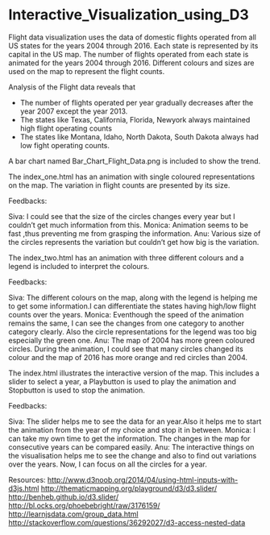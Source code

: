 # Interactive_Visualization_using_D3
Flight data visualization uses the data of domestic flights operated from all US states for the years 2004 through 2016. Each state is represented by its capital in the US map. The number of flights operated from each state is animated for the years 2004 through 2016. Different colours and sizes are used on the map to represent the flight counts.
 
Analysis of the Flight data reveals that 
- The number of flights operated per year gradually decreases after the year 2007 except the year 2013. 
- The states like Texas, California, Florida, Newyork always maintained high flight operating counts
- The states like Montana, Idaho, North Dakota, South Dakota always had low fight operating counts.

A bar chart named Bar_Chart_Flight_Data.png is included to show the trend.  

The index_one.html has an animation with single coloured representations on the map. The variation in flight counts are presented by its size.

Feedbacks: 

Siva:   I could see that the size of the circles changes every year but I couldn’t get much information from this. 
Monica: Animation seems to be fast ,thus preventing me from grasping the information.
Anu:    Various size of the circles represents the variation but couldn’t get how big is the variation.


The index_two.html has an animation with three different colours and a legend is included to interpret the colours.

Feedbacks:

Siva:   The different colours on the map, along with the legend is helping me to get some information.I can differentiate the states having high/low flight counts over the years. 
Monica: Eventhough the speed of the animation remains the same, I can see the changes from one category to another category clearly. Also the circle representations for the legend was too big especially the green one.
Anu:    The map of 2004 has more green coloured circles. During the animation, I could see that many circles changed its colour and the map of 2016 has more orange and red circles than 2004.

The index.html illustrates the interactive version of the map. This includes a slider to select a year, a Playbutton is used to play the animation and Stopbutton is used to stop the animation.

Feedbacks:

Siva:   The slider helps me to see the data for an year.Also it helps me to start the animation from the year of my choice and stop it in between.
Monica: I can take my own time to get the information. The changes in the map for consecutive years can be compared easily.
Anu:    The interactive things on the visualisation helps me to see the change and also to find out  variations over the years. Now, I can focus on all the circles for a year.


Resources:
http://www.d3noob.org/2014/04/using-html-inputs-with-d3js.html
http://thematicmapping.org/playground/d3/d3.slider/
http://benheb.github.io/d3.slider/
http://bl.ocks.org/phoebebright/raw/3176159/
http://learnjsdata.com/group_data.html
http://stackoverflow.com/questions/36292027/d3-access-nested-data



